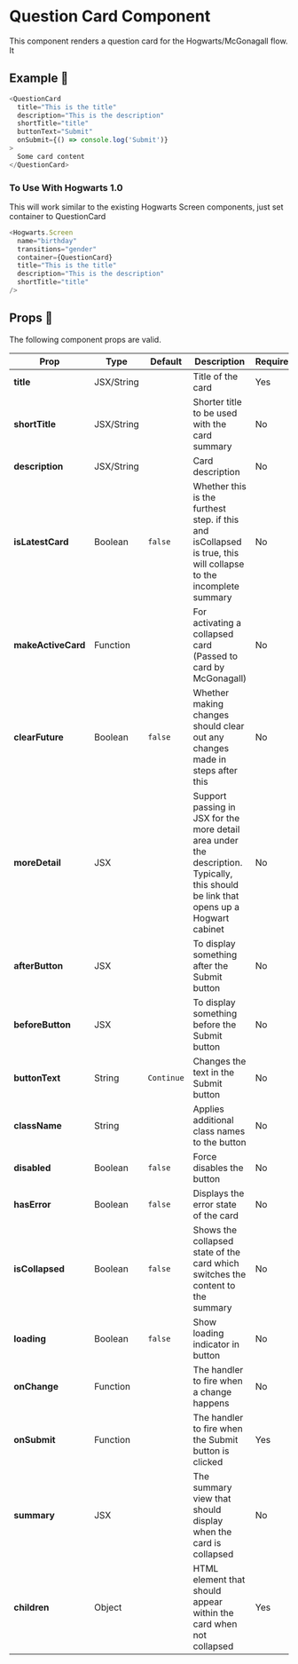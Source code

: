 # Question Card Component

This component renders a question card for the Hogwarts/McGonagall flow. It

## Example 🚀

```javascript
<QuestionCard
  title="This is the title"
  description="This is the description"
  shortTitle="title"
  buttonText="Submit"
  onSubmit={() => console.log('Submit')}
>
  Some card content
</QuestionCard>
```

### To Use With Hogwarts 1.0

This will work similar to the existing Hogwarts Screen components, just set container to QuestionCard

```javascript
<Hogwarts.Screen
  name="birthday"
  transitions="gender"
  container={QuestionCard}
  title="This is the title"
  description="This is the description"
  shortTitle="title"
/>
```

## Props 🔧

The following component props are valid.

| Prop               | Type       | Default    | Description                                                                                                                           | Required |
| ------------------ | ---------- | ---------- | ------------------------------------------------------------------------------------------------------------------------------------- | -------- |
| **title**          | JSX/String |            | Title of the card                                                                                                                     | Yes      |
| **shortTitle**     | JSX/String |            | Shorter title to be used with the card summary                                                                                        | No       |
| **description**    | JSX/String |            | Card description                                                                                                                      | No       |
| **isLatestCard**   | Boolean    | `false`    | Whether this is the furthest step. if this and isCollapsed is true, this will collapse to the incomplete summary                      | No       |
| **makeActiveCard** | Function   |            | For activating a collapsed card (Passed to card by McGonagall)                                                                        | No       |
| **clearFuture**    | Boolean    | `false`    | Whether making changes should clear out any changes made in steps after this                                                          | No       |
| **moreDetail**     | JSX        |            | Support passing in JSX for the more detail area under the description. Typically, this should be link that opens up a Hogwart cabinet | No       |
| **afterButton**    | JSX        |            | To display something after the Submit button                                                                                          | No       |
| **beforeButton**   | JSX        |            | To display something before the Submit button                                                                                         | No       |
| **buttonText**     | String     | `Continue` | Changes the text in the Submit button                                                                                                 | No       |
| **className**      | String     |            | Applies additional class names to the button                                                                                          | No       |
| **disabled**       | Boolean    | `false`    | Force disables the button                                                                                                             | No       |
| **hasError**       | Boolean    | `false`    | Displays the error state of the card                                                                                                  | No       |
| **isCollapsed**    | Boolean    | `false`    | Shows the collapsed state of the card which switches the content to the summary                                                       | No       |
| **loading**        | Boolean    | `false`    | Show loading indicator in button                                                                                                      | No       |
| **onChange**       | Function   |            | The handler to fire when a change happens                                                                                             | No       |
| **onSubmit**       | Function   |            | The handler to fire when the Submit button is clicked                                                                                 | Yes      |
| **summary**        | JSX        |            | The summary view that should display when the card is collapsed                                                                       | No       |
| **children**       | Object     |            | HTML element that should appear within the card when not collapsed                                                                    | Yes      |
